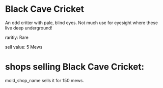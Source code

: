 # Black Cave Cricket

An odd critter with pale, blind eyes. Not much use for eyesight where these live deep underground!

raritiy: Rare

sell value: 5 Mews

# shops selling Black Cave Cricket:

mold_shop_name sells it for 150 mews.